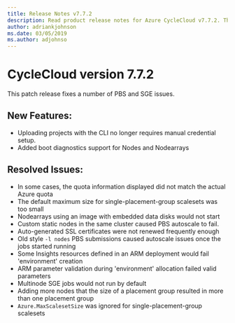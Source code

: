 ```yaml
---
title: Release Notes v7.7.2
description: Read product release notes for Azure CycleCloud v7.7.2. This patch release fixes a number of PBS and SGE issues.
author: adriankjohnson
ms.date: 03/05/2019
ms.author: adjohnso
---
```


# CycleCloud version 7.7.2

This patch release fixes a number of PBS and SGE issues.

## New Features:
 * Uploading projects with the CLI no longer requires manual credential setup.
 * Added boot diagnostics support for Nodes and Nodearrays

## Resolved Issues:
 * In some cases, the quota information displayed did not match the actual Azure quota
 * The default maximum size for single-placement-group scalesets was too small
 * Nodearrays using an image with embedded data disks would not start
 * Custom static nodes in the same cluster caused PBS autoscale to fail.
 * Auto-generated SSL certificates were not renewed frequently enough
 * Old style `-l nodes` PBS submissions caused autoscale issues once the jobs started running
 * Some Insights resources defined in an ARM deployment would fail 'environment' creation
 * ARM parameter validation during 'environment' allocation failed valid parameters
 * Multinode SGE jobs would not run by default
 * Adding more nodes that the size of a placement group resulted in more than one placement group
 * `Azure.MaxScalesetSize` was ignored for single-placement-group scalesets
